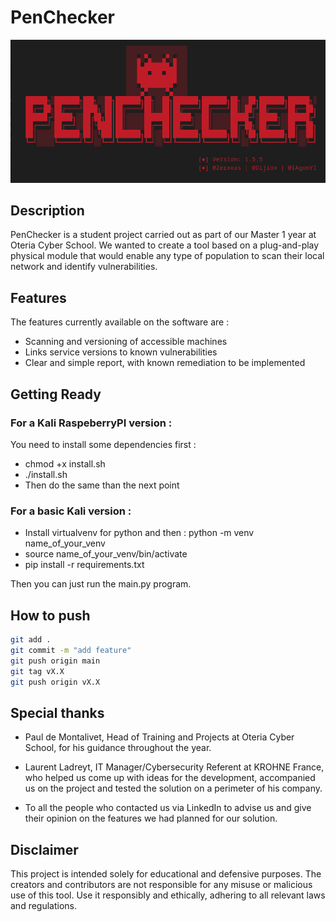 # PenChecker
![logo](./logo.png)
## Description

PenChecker is a student project carried out as part of our Master 1 year at Oteria Cyber School.
We wanted to create a tool based on a plug-and-play physical module that would enable any type of population to scan their local network and identify vulnerabilities.

## Features

The features currently available on the software are :
* Scanning and versioning of accessible machines
* Links service versions to known vulnerabilities
* Clear and simple report, with known remediation to be implemented

## Getting Ready

### For a Kali RaspeberryPI version :

You need to install some dependencies first :  
- chmod +x install.sh
- ./install.sh
- Then do the same than the next point

### For a basic Kali version :  
- Install virtualvenv for python and then : python -m venv name_of_your_venv
- source name_of_your_venv/bin/activate
- pip install -r requirements.txt

Then you can just run the main.py program.

## How to push

```sh
git add .
git commit -m "add feature"
git push origin main
git tag vX.X
git push origin vX.X
```

## Special thanks

* Paul de Montalivet, Head of Training and Projects at Oteria Cyber School, for his guidance throughout the year.

* Laurent Ladreyt, IT Manager/Cybersecurity Referent at KROHNE France, who helped us come up with ideas for the development, accompanied us on the project and tested the solution on a perimeter of his company.

* To all the people who contacted us via LinkedIn to advise us and give their opinion on the features we had planned for our solution.

## Disclaimer

This project is intended solely for educational and defensive purposes. The creators and contributors are not responsible for any misuse or malicious use of this tool. Use it responsibly and ethically, adhering to all relevant laws and regulations.
